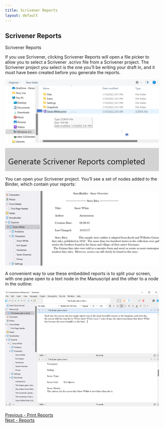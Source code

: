 ```yaml
---
title: Scrivener Reports
layout: default
---
```

## Scrivener Reports ##
Scrivener Reports

If you use Scrivener, clicking Scrivener Reports will open a file picker to allow you to select a Scrivener .scrivx file from a Scrivener project. The Scrivener project you select is the one you’ll be writing your draft in, and it must have been created before you generate the reports.

![](Scrivener-Reports-File-Picker.png)

![](Scrivener-Reports-Generated-Status-Message.png)

You can open your Scrivener project. You’ll see a set of nodes added to the Binder, which contain your reports:

![](Scrivener-Binder-with-StoryCAD-Outline.png)

A convenient way to use these embedded reports is to split your screen, with one pane open to a text node in the Manuscript and the other to a node in the outline:

![](Scrivener-Split-Screen-with-StoryCAD.png)
 <br/>
 <br/>
[Previous - Print Reports](Print_Reports.md) <br/>
[Next - Reports](Reports.md) <br/>
